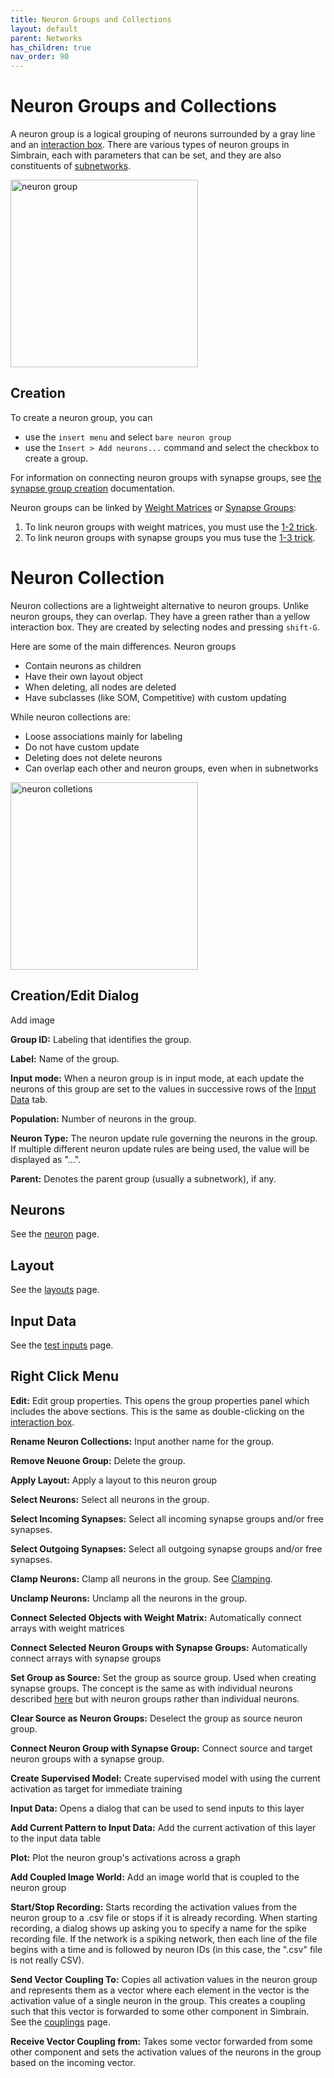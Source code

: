 ```yaml
---
title: Neuron Groups and Collections
layout: default
parent: Networks
has_children: true
nav_order: 90
---
```


# Neuron Groups and Collections

A neuron group is a logical grouping of neurons surrounded by a gray line and an [interaction box](/docs/network/buildingBasics.html#interaction-boxes). There are various types of neuron groups in Simbrain, each with parameters that can be set, and they are also constituents of [subnetworks](../subnetworks). 

<img src="/assets/images/neuronGroup.png" alt="neuron group" style="width:300px;"/>

## Creation

To create a neuron group, you can

- use the `insert menu` and select `bare neuron group` 
- use the `Insert > Add neurons...` command and select the checkbox to create a group. 

For information on connecting neuron groups with synapse groups, see [the synapse group creation](SynapseGroup.html#synapseGroupCreation) documentation.

Neuron groups can be linked by [Weight Matrices](../arraysMatrices.html) or [Synapse Groups](../synapsegroups.html):

1) To link neuron groups with weight matrices, you  must use the [1-2 trick](../buildingBasics.html#source-and-target-objects).
2) To link neuron groups with synapse groups you mus tuse the [1-3 trick](../buildingBasics.html#source-and-target-objects).


# Neuron Collection

Neuron collections are a lightweight alternative to neuron groups. Unlike neuron groups, they can overlap. They have a green rather than a yellow interaction box. They are created by selecting nodes and pressing `shift-G`.

Here are some of the main differences. Neuron groups
- Contain neurons as children
- Have their own layout object
- When deleting, all nodes are deleted
- Have subclasses (like SOM, Competitive) with custom updating

While neuron collections are:
- Loose associations mainly for labeling
- Do not have custom update
- Deleting does not delete neurons
- Can overlap each other and neuron groups, even when in subnetworks

<img src="/assets/images/neuronCollections.png" alt="neuron colletions" style="width:300px;"/>

## Creation/Edit Dialog

<!-- TODO --> Add image

**Group ID:** Labeling that identifies the group.

**Label:** Name of the group.

**Input mode:** When a neuron group is in input mode, at each update the neurons of this group are set to the values in successive rows of the [Input Data](#inputData) tab.

**Population:** Number of neurons in the group.

**Neuron Type:** The neuron update rule governing the neurons in the group. If multiple different neuron update rules are being used, the value will be displayed as "...".

**Parent:** Denotes the parent group (usually a subnetwork), if any.

## Neurons

See the [neuron](../neurons) page.

## Layout

See the [layouts](../layouts.html) page.

## Input Data

See the [test inputs](../training/testInputs.html) page.

## Right Click Menu

**Edit:** Edit group properties. This opens the group properties panel which includes the above sections. This is the same as double-clicking on the [interaction box](/docs/network/buildingBasics.html#interaction-boxes).

**Rename Neuron Collections:** Input another name for the group.

**Remove Neuone Group:** Delete the group.

**Apply Layout:** Apply a layout to this neuron group

**Select Neurons:** Select all neurons in the group.

**Select Incoming Synapses:** Select all incoming synapse groups and/or free synapses.

**Select Outgoing Synapses:** Select all outgoing synapse groups and/or free synapses.

**Clamp Neurons:** Clamp all neurons in the group. See [Clamping](../neurons#clamping).

**Unclamp Neurons:** Unclamp all the neurons in the group.

**Connect Selected Objects with Weight Matrix:** Automatically connect arrays with weight matrices

**Connect Selected Neuron Groups with Synapse Groups:** Automatically connect arrays with synapse groups

**Set Group as Source:** Set the group as source group. Used when creating synapse groups. The concept is the same as with individual neurons described [here](../buildingBasics.html#source-and-target-objects) but with neuron groups rather than individual neurons.

**Clear Source as Neuron Groups:** Deselect the group as source neuron group.

**Connect Neuron Group with Synapse Group:** Connect source and target neuron groups with a synapse group.

**Create Supervised Model:** Create supervised model with using the current activation as target for immediate training

**Input Data:** Opens a dialog that can be used to send inputs to this layer

**Add Current Pattern to Input Data:** Add the current activation of this layer to the input data table

**Plot:** Plot the neuron group's activations across a graph

**Add Coupled Image World:** Add an image world that is coupled to the neuron group

**Start/Stop Recording:** Starts recording the activation values from the neuron group to a .csv file or stops if it is already recording. When starting recording, a dialog shows up asking you to specify a name for the spike recording file. If the network is a spiking network, then each line of the file begins with a time and is followed by neuron IDs (in this case, the ".csv" file is not really CSV).

**Send Vector Coupling To:** Copies all activation values in the neuron group and represents them as a vector where each element in the vector is the activation value of a single neuron in the group. This creates a coupling such that this vector is forwarded to some other component in Simbrain. See the [couplings](../../workspace/Couplings.html) page.

**Receive Vector Coupling from:** Takes some vector forwarded from some other component and sets the activation values of the neurons in the group based on the incoming vector.




